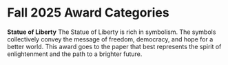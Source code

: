 # Fall 2025 Award Categories

**Statue of Liberty**
The Statue of Liberty is rich in symbolism. 
The symbols collectively convey the message of freedom, democracy, and hope for a better world.
This award goes to the paper that best represents the spirit of enlightenment and the path to a brighter future.

